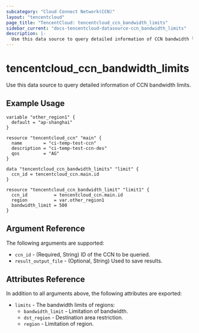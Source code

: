 ```yaml
---
subcategory: "Cloud Connect Network(CCN)"
layout: "tencentcloud"
page_title: "TencentCloud: tencentcloud_ccn_bandwidth_limits"
sidebar_current: "docs-tencentcloud-datasource-ccn_bandwidth_limits"
description: |-
  Use this data source to query detailed information of CCN bandwidth limits.
---
```


# tencentcloud_ccn_bandwidth_limits

Use this data source to query detailed information of CCN bandwidth limits.

## Example Usage

```hcl
variable "other_region1" {
  default = "ap-shanghai"
}

resource "tencentcloud_ccn" "main" {
  name        = "ci-temp-test-ccn"
  description = "ci-temp-test-ccn-des"
  qos         = "AG"
}

data "tencentcloud_ccn_bandwidth_limits" "limit" {
  ccn_id = tencentcloud_ccn.main.id
}

resource "tencentcloud_ccn_bandwidth_limit" "limit1" {
  ccn_id          = tencentcloud_ccn.main.id
  region          = var.other_region1
  bandwidth_limit = 500
}
```

## Argument Reference

The following arguments are supported:

* `ccn_id` - (Required, String) ID of the CCN to be queried.
* `result_output_file` - (Optional, String) Used to save results.

## Attributes Reference

In addition to all arguments above, the following attributes are exported:

* `limits` - The bandwidth limits of regions:
  * `bandwidth_limit` - Limitation of bandwidth.
  * `dst_region` - Destination area restriction.
  * `region` - Limitation of region.


